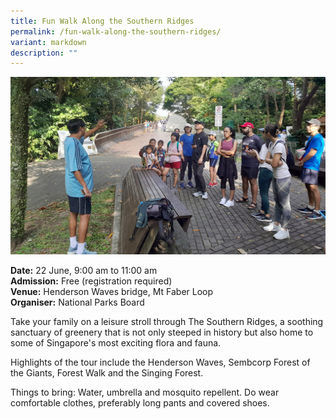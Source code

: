 ```yaml
---
title: Fun Walk Along the Southern Ridges
permalink: /fun-walk-along-the-southern-ridges/
variant: markdown
description: ""
---
```

![A tour group at Southern Ridges](/images/Tours/fun_walk_along_southern_ridges.jpg)

**Date:** 22 June, 9:00 am to 11:00 am<br>
**Admission:** Free (registration required)<br>
**Venue:** Henderson Waves bridge, Mt Faber Loop<br>
**Organiser:** National Parks Board

Take your family on a leisure stroll through The Southern Ridges, a soothing sanctuary of greenery that is not only steeped in history but also home to some of Singapore's most exciting flora and fauna. 

Highlights of the tour include the Henderson Waves, Sembcorp Forest of the Giants, Forest Walk and the Singing Forest.

Things to bring: Water, umbrella and mosquito repellent. Do wear comfortable clothes, preferably long pants and covered shoes. 


<a class="btn-link" target="_blank" href="https://beta.nparks.gov.sg/visit/events/event-detail/FWSR2024/13_Fun-Walk-along-The-Southern-Ridges">
	<img src="/images/gogreensg_website-32.png">
</a>

<style>
	.btn-link {
		display: none;
	}
	a.btn-link[target="_blank"]:after {
	display: none;
}
	.btn-link > img {
		width: 100%;
	}
</style>